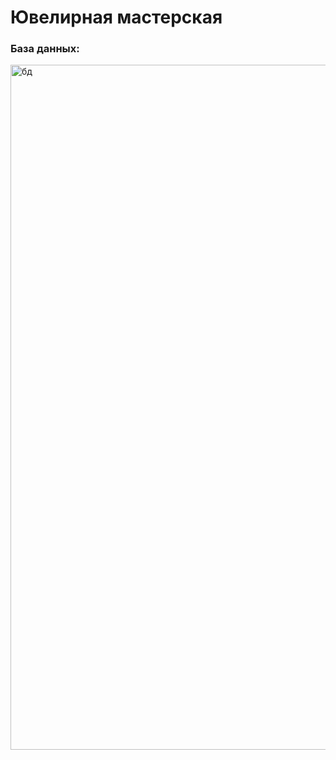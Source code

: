 # Ювелирная мастерская 

### База данных:
<img width="2202" height="1096" alt="бд" src="https://github.com/user-attachments/assets/4aeb9992-4a69-400b-a2fa-95bbf71840bf" />

